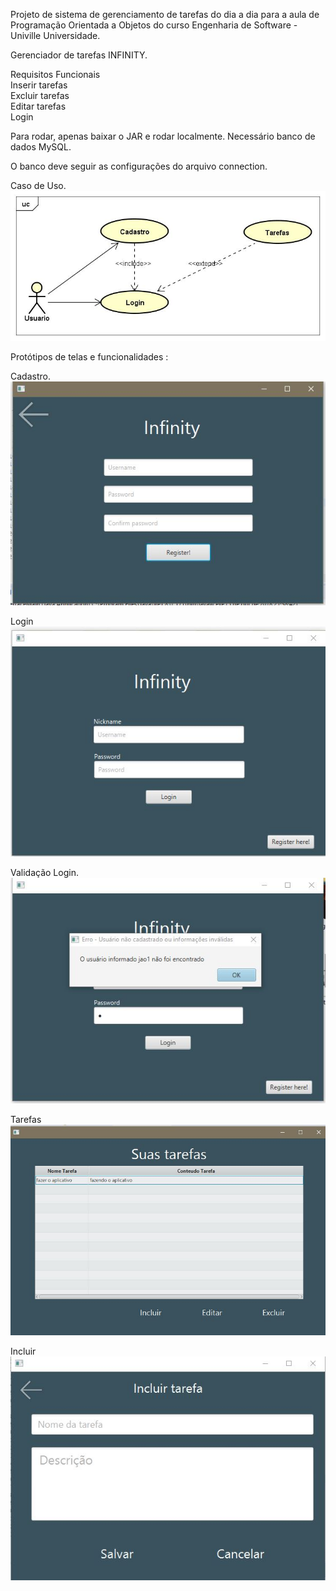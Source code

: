 Projeto de sistema de gerenciamento de tarefas do dia a dia para a aula de Programação Orientada a Objetos do curso Engenharia de Software - Univille Universidade.

Gerenciador de tarefas INFINITY.

Requisitos Funcionais   
Inserir tarefas  
Excluir tarefas  
Editar tarefas  
Login

Para rodar, apenas baixar o JAR e rodar localmente.
Necessário banco de dados MySQL.

O banco deve seguir as configurações do arquivo connection.


Caso de Uso.      
![](https://github.com/LeonardoCisz/Nonagon-Infinity/blob/master/images/caso%20de%20uso.jpg)  


Protótipos de telas e funcionalidades : 

Cadastro.  
![](https://github.com/LeonardoCisz/Nonagon-Infinity/blob/master/images/cadastro.JPG)    

Login    
![](https://github.com/LeonardoCisz/Nonagon-Infinity/blob/master/images/login.JPG)  

Validação Login.  
![](https://github.com/LeonardoCisz/Nonagon-Infinity/blob/master/images/validation1.JPG)    


Tarefas  
![](https://github.com/LeonardoCisz/Nonagon-Infinity/blob/master/images/lista.JPG)  

 Incluir  
![](https://github.com/LeonardoCisz/Nonagon-Infinity/blob/master/images/incluir.JPG)  







